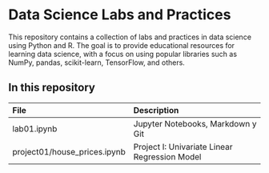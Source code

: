 # Data Science Labs and Practices

This repository contains a collection of labs and practices in data science using Python and R. The goal is to provide educational resources for learning data science, with a focus on using popular libraries such as NumPy, pandas, scikit-learn, TensorFlow, and others.

## In this repository

|File |Description|
|:----|:----|
|lab01.ipynb|Jupyter Notebooks, Markdown y Git|
|project01/house_prices.ipynb|Project I: Univariate Linear Regression Model|